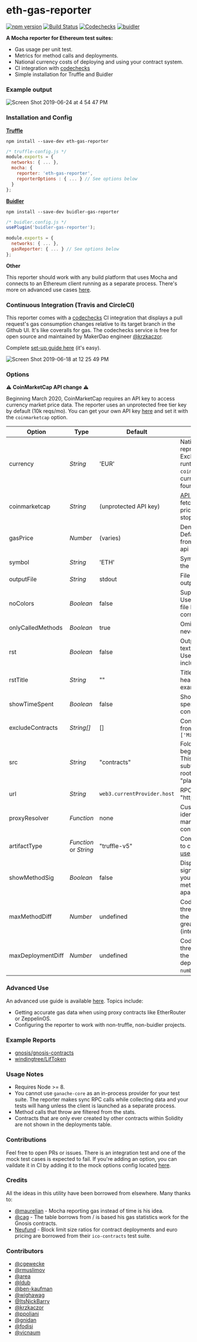 # eth-gas-reporter

[![npm version](https://badge.fury.io/js/eth-gas-reporter.svg)](https://badge.fury.io/js/eth-gas-reporter)
[![Build Status](https://travis-ci.org/cgewecke/eth-gas-reporter.svg?branch=master)](https://travis-ci.org/cgewecke/eth-gas-reporter)
[![Codechecks](https://raw.githubusercontent.com/codechecks/docs/master/images/badges/badge-default.svg?sanitize=true)](https://codechecks.io)
[![buidler](https://buidler.dev/buidler-plugin-badge.svg?1)](https://github.com/cgewecke/buidler-gas-reporter)

**A Mocha reporter for Ethereum test suites:**

- Gas usage per unit test.
- Metrics for method calls and deployments.
- National currency costs of deploying and using your contract system.
- CI integration with [codechecks](http://codechecks.io)
- Simple installation for Truffle and Buidler

### Example output

![Screen Shot 2019-06-24 at 4 54 47 PM](https://user-images.githubusercontent.com/7332026/60059336-fa502180-96a0-11e9-92b8-3dd436a9b2f1.png)

### Installation and Config

**[Truffle](https://www.trufflesuite.com/docs)**

```
npm install --save-dev eth-gas-reporter
```

```javascript
/* truffle-config.js */
module.exports = {
  networks: { ... },
  mocha: {
    reporter: 'eth-gas-reporter',
    reporterOptions : { ... } // See options below
  }
};
```

**[Buidler](https://buidler.dev)**

```
npm install --save-dev buidler-gas-reporter
```

```javascript
/* buidler.config.js */
usePlugin('buidler-gas-reporter');

module.exports = {
  networks: { ... },
  gasReporter: { ... } // See options below
};
```

**Other**

This reporter should work with any build platform that uses Mocha and
connects to an Ethereum client running as a separate process. There's more on advanced use cases
[here](https://github.com/cgewecke/eth-gas-reporter/blob/master/docs/advanced.md).

### Continuous Integration (Travis and CircleCI)

This reporter comes with a [codechecks](http://codechecks.io) CI integration that
displays a pull request's gas consumption changes relative to its target branch in the Github UI.
It's like coveralls for gas. The codechecks service is free for open source and maintained by MakerDao engineer [@krzkaczor](https://github.com/krzkaczor).

Complete [set-up guide here](https://github.com/cgewecke/eth-gas-reporter/blob/master/docs/codechecks.md) (it's easy).

![Screen Shot 2019-06-18 at 12 25 49 PM](https://user-images.githubusercontent.com/7332026/59713894-47298900-91c5-11e9-8083-233572787cfa.png)

### Options

:warning: **CoinMarketCap API change** :warning:

Beginning March 2020, CoinMarketCap requires an API key to access currency market
price data. The reporter uses an unprotected free tier key by default (10k reqs/mo). You can get
your own API key [here][55] and set it with the `coinmarketcap` option.

| Option            | Type                   | Default                     | Description                                                                                                                                                                                                                                  |
| ----------------- | ---------------------- | --------------------------- | -------------------------------------------------------------------------------------------------------------------------------------------------------------------------------------------------------------------------------------------- |
| currency          | _String_               | 'EUR'                       | National currency to represent gas costs in. Exchange rates loaded at runtime from the `coinmarketcap` api. Available currency codes can be found [here](https://coinmarketcap.com/api/documentation/v1/#section/Standards-and-Conventions). |
| coinmarketcap     | _String_               | (unprotected API key)       | [API key][55] to use when fetching current market price data. (Use this if you stop seeing price data)                                                                                                                                       |
| gasPrice          | _Number_               | (varies)                    | Denominated in `gwei`. Default is loaded at runtime from the `eth gas station` api                                                                                                                                                           |
| symbol            | _String_               | 'ETH'                       | Symbol of the token to get the current price                                                                                                                                                                                                 |
| outputFile        | _String_               | stdout                      | File path to write report output to                                                                                                                                                                                                          |
| noColors          | _Boolean_              | false                       | Suppress report color. Useful if you are printing to file b/c terminal colorization corrupts the text.                                                                                                                                       |
| onlyCalledMethods | _Boolean_              | true                        | Omit methods that are never called from report.                                                                                                                                                                                              |
| rst               | _Boolean_              | false                       | Output with a reStructured text code-block directive. Useful if you want to include report in RTD                                                                                                                                            |
| rstTitle          | _String_               | ""                          | Title for reStructured text header (See Travis for example output)                                                                                                                                                                           |
| showTimeSpent     | _Boolean_              | false                       | Show the amount of time spent as well as the gas consumed                                                                                                                                                                                    |
| excludeContracts  | _String[]_             | []                          | Contract names to exclude from report. Ex: `['Migrations']`                                                                                                                                                                                  |
| src               | _String_               | "contracts"                 | Folder in root directory to begin search for `.sol` files. This can also be a path to a subfolder relative to the root, e.g. "planets/annares/contracts"                                                                                     |
| url               | _String_               | `web3.currentProvider.host` | RPC client url (ex: "http://localhost:8545")                                                                                                                                                                                                 |
| proxyResolver     | _Function_             | none                        | Custom method to resolve identity of methods managed by a proxy contract.                                                                                                                                                                    |
| artifactType      | _Function_ or _String_ | "truffle-v5"                | Compilation artifact format to consume. (See [advanced use](https://github.com/cgewecke/eth-gas-reporter/blob/master/docs/advanced.md).)                                                                                                     |
| showMethodSig     | _Boolean_              | false                       | Display complete method signatures. Useful when you have overloaded methods you can't tell apart.                                                                                                                                            |
| maxMethodDiff     | _Number_               | undefined                   | Codechecks failure threshold, triggered when the % diff for any method is greater than `number` (integer)                                                                                                                                    |
| maxDeploymentDiff | _Number_               | undefined                   | Codechecks failure threshold, triggered when the % diff for any deployment is greater than `number` (integer)                                                                                                                                |

[55]: https://coinmarketcap.com/api/pricing/

### Advanced Use

An advanced use guide is available [here](https://github.com/cgewecke/eth-gas-reporter/blob/master/docs/advanced.md). Topics include:

- Getting accurate gas data when using proxy contracts like EtherRouter or ZeppelinOS.
- Configuring the reporter to work with non-truffle, non-buidler projects.

### Example Reports

- [gnosis/gnosis-contracts](https://github.com/cgewecke/eth-gas-reporter/blob/master/docs/gnosis.md)
- [windingtree/LifToken](https://github.com/cgewecke/eth-gas-reporter/blob/master/docs/lifToken.md)

### Usage Notes

- Requires Node >= 8.
- You cannot use `ganache-core` as an in-process provider for your test suite. The reporter makes sync RPC calls
  while collecting data and your tests will hang unless the client is launched as a separate process.
- Method calls that throw are filtered from the stats.
- Contracts that are only ever created by other contracts within Solidity are not shown in the deployments table.

### Contributions

Feel free to open PRs or issues. There is an integration test and one of the mock test cases is expected to fail. If you're adding an option, you can vaildate it in CI by adding it to the mock options config located [here](https://github.com/cgewecke/eth-gas-reporter/blob/master/mock/config-template.js#L13-L19).

### Credits

All the ideas in this utility have been borrowed from elsewhere. Many thanks to:

- [@maurelian](https://github.com/maurelian) - Mocha reporting gas instead of time is his idea.
- [@cag](https://github.com/cag) - The table borrows from / is based his gas statistics work for the Gnosis contracts.
- [Neufund](https://github.com/Neufund/ico-contracts) - Block limit size ratios for contract deployments and euro pricing are borrowed from their `ico-contracts` test suite.

### Contributors

- [@cgewecke](https://github.com/cgewecke)
- [@rmuslimov](https://github.com/rmuslimov)
- [@area](https://github.com/area)
- [@ldub](https://github.com/ldub)
- [@ben-kaufman](https://github.com/ben-kaufman)
- [@wighawag](https://github.com/wighawag)
- [@ItsNickBarry](https://github.com/ItsNickBarry)
- [@krzkaczor](https://github.com/krzkaczor)
- [@ppoliani](https://github.com/@ppoliani)
- [@gnidan](https://github.com/gnidan)
- [@fodisi](https://github.com/fodisi)
- [@vicnaum](https://github.com/vicnaum)
